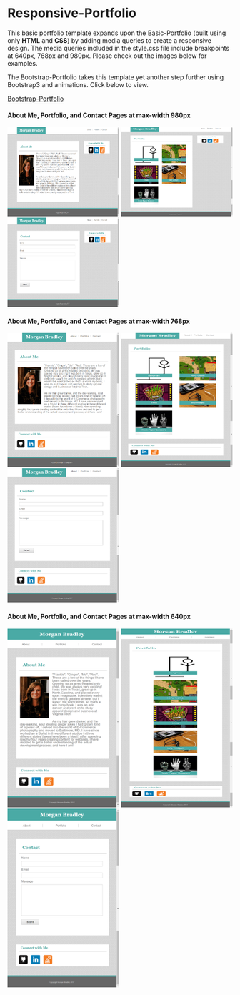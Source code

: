 # Responsive-Portfolio

This basic portfolio template expands upon the Basic-Portfolio (built using only **HTML** and **CSS**) by adding media queries to create a responsive design. The media queries included in the style.css file include breakpoints at 640px, 768px and 980px. Please check out the images below for examples.

The Bootstrap-Portfolio takes this template yet another step further using Bootstrap3 and animations. Click below to view.  

[Bootstrap-Portfolio](https://github.com/mfbradley/Bootstrap-Portfolio)

#### About Me, Portfolio, and Contact Pages at max-width 980px
<img src="./assets/images/About_980.png" alt="980" width=250 height=200 /> <img src="./assets/images/Portfolio_980.png" alt="980" width=250 height=200 /> <img src="./assets/images/Contact_980.png" alt="980" width=250 height=200 />

#### About Me, Portfolio, and Contact Pages at max-width 768px
<img src="./assets/images/About_768.png" alt="768" width=250 height=300 /> <img src="./assets/images/Portfolio_768.png" alt="980" width=250 height=300 /> <img src="./assets/images/Contact_768.png" alt="768" width=250 height=300 />



#### About Me, Portfolio, and Contact Pages at max-width 640px
<img src="./assets/images/About_640.png" alt="640" width=250 height=400 /> <img src="./assets/images/Portfolio_640.png" alt="640" width=250 height=400 /> <img src="./assets/images/Contact_640.png" alt="640" width=250 height=400 />


